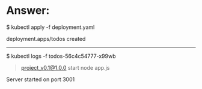 # Answer:

$ kubectl apply -f deployment.yaml

deployment.apps/todos created

---

$ kubectl logs -f todos-56c4c54777-x99wb

> project_v0.1@1.0.0 start
> node app.js

Server started on port 3001

